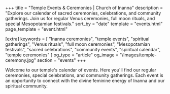 +++
title = "Temple Events & Ceremonies | Church of Inanna"
description = "Explore our calendar of sacred ceremonies, celebrations, and community gatherings. Join us for regular Venus ceremonies, full moon rituals, and special Mesopotamian festivals."
sort_by = "date"
template = "events.html"
page_template = "event.html"

[extra]
keywords = [
    "Inanna ceremonies",
    "temple events",
    "spiritual gatherings",
    "Venus rituals",
    "full moon ceremonies",
    "Mesopotamian festivals",
    "sacred celebrations",
    "community events",
    "spiritual calendar",
    "temple ceremonies"
]
og_type = "article"
og_image = "/images/temple-ceremony.jpg"
section = "events"
+++

Welcome to our temple's calendar of events. Here you'll find our regular ceremonies, special celebrations, and community gatherings. Each event is an opportunity to connect with the divine feminine energy of Inanna and our spiritual community. 